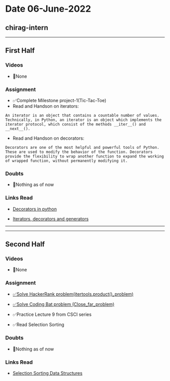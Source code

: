 # Date 06-June-2022

## chirag-intern

<hr>

## First Half

### Videos

- 🚫None

### Assignment

- ✅Complete Milestone project-1(Tic-Tac-Toe)
- Read and Handson on iterators:

```
An iterator is an object that contains a countable number of values.
Technically, in Python, an iterator is an object which implements the iterator protocol, which consist of the methods __iter__() and __next__().

```

- Read and Handson on decorators:

```
Decorators are one of the most helpful and powerful tools of Python. These are used to modify the behavior of the function. Decorators provide the flexibility to wrap another function to expand the working of wrapped function, without permanently modifying it.

```

### Doubts

- 🚫Nothing as of now

### Links Read

- [Decorators in python](https://www.javatpoint.com/python-decorator)

- [Iterators, decorators and generators](https://pymbook.readthedocs.io/en/latest/igd.html)

<hr>
<hr>

## Second Half

### Videos

- 🚫None

### Assignment

- [✅Solve HackerRank problem(itertools.product()\_problem)]()
- [✅Solve Coding Bat problem (Close_far_problem)]()

- ✅Practice Lecture 9 from CSCI series
- ✅Read Selection Sorting

### Doubts

- 🚫Nothing as of now

### Links Read

- [Selection Sorting Data Structures](https://www.tutorialspoint.com/data_structures_algorithms/selection_sort_algorithm.htm#:~:text=Selection%20sort%20is%20a%20simple,part%20is%20the%20entire%20list.)
